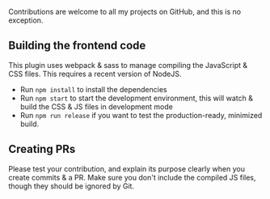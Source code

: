 Contributions are welcome to all my projects on GitHub, and this is no exception.

## Building the frontend code

This plugin uses webpack & sass to manage compiling the JavaScript & CSS files. This requires a recent version of NodeJS.

- Run `npm install` to install the dependencies
- Run `npm start` to start the development environment, this will watch & build the CSS & JS files in development mode
- Run `npm run release` if you want to test the production-ready, minimized build.

## Creating PRs

Please test your contribution, and explain its purpose clearly when you create commits & a PR.
Make sure you don't include the compiled JS files, though they should be ignored by Git.
